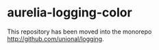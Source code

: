 # aurelia-logging-color

This repository has been moved into the monorepo <http://github.com/unional/logging>.
